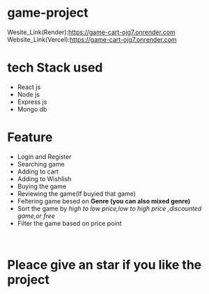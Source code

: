﻿# game-project
Wesite_Link(Render):https://game-cart-ojg7.onrender.com<br>
Website_Link(Vercel):https://game-cart-ojg7.onrender.com

# tech Stack used
<ul>
  <li>React js</li>
  <li>Node js</li>
  <li>Express js</li>
  <li>Mongo db</li>
</ul>

# Feature
<ul>
 <li>Login and Register</li>
 <li>Searching game</li>
 <li>Adding to cart</li>
 <li>Adding to Wishlish</li>
 <li>Buying the game</li>
 <li>Reviewing the game(If buyied that game)</li>
 <li>Feltering game besed on <b>Genre (you can also mixed genre)</b></li>
 <li>Sort the game by <i>high to low price,low to high price ,discounted game,or free</i></li>
 <li>Filter the game based on price point</li>

  
</ul>

 <br>
 <h1>Pleace give an star if you like the project</h1>
